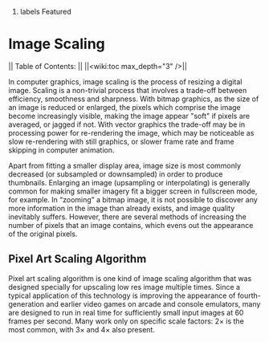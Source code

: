 1.  labels Featured

# Image Scaling

|| Table of Contents: || ||<wiki:toc max_depth="3" />||

In computer graphics, image scaling is the process of resizing a digital
image. Scaling is a non-trivial process that involves a trade-off
between efficiency, smoothness and sharpness. With bitmap graphics, as
the size of an image is reduced or enlarged, the pixels which comprise
the image become increasingly visible, making the image appear "soft" if
pixels are averaged, or jagged if not. With vector graphics the
trade-off may be in processing power for re-rendering the image, which
may be noticeable as slow re-rendering with still graphics, or slower
frame rate and frame skipping in computer animation.

Apart from fitting a smaller display area, image size is most commonly
decreased (or subsampled or downsampled) in order to produce thumbnails.
Enlarging an image (upsampling or interpolating) is generally common for
making smaller imagery fit a bigger screen in fullscreen mode, for
example. In “zooming” a bitmap image, it is not possible to discover any
more information in the image than already exists, and image quality
inevitably suffers. However, there are several methods of increasing the
number of pixels that an image contains, which evens out the appearance
of the original pixels.

## Pixel Art Scaling Algorithm

Pixel art scaling algorithm is one kind of image scaling algorithm that
was designed specially for upscaling low res image multiple times. Since
a typical application of this technology is improving the appearance of
fourth-generation and earlier video games on arcade and console
emulators, many are designed to run in real time for sufficiently small
input images at 60 frames per second. Many work only on specific scale
factors: 2× is the most common, with 3× and 4× also present.
